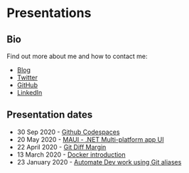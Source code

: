 # Presentations

## Bio

Find out more about me and how to contact me:

* [Blog](https://laurentkempe.com/)
* [Twitter](https://twitter.com/laurentkempe)
* [GitHub](https://github.com/laurentkempe)
* [LinkedIn](https://www.linkedin.com/in/laurentkempe/)

## Presentation dates

* 30 Sep 2020 - [Github Codespaces](https://laurentkempe.com/presentations/Github%20Codespaces/#/)
* 20 May 2020 - [MAUI - .NET Multi-platform app UI](https://laurentkempe.com/presentations//dotNET%20Multi-platform%20App%20UI/#/)
* 22 April 2020 - [Git Diff Margin](https://laurentkempe.com/presentations/Git%20Diff%20Margin/#/)
* 13 March 2020 - [Docker introduction](https://laurentkempe.com/presentations/Docker%20introduction/index.html#/)
* 23 January 2020 - [Automate Dev work using Git aliases](https://laurentkempe.com/presentations/Automate%20Dev%20work%20using%20Git%20aliases/index.html#/)
